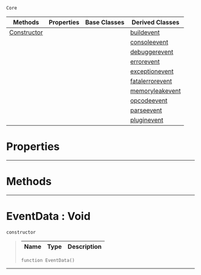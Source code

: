  `Core`

|Methods|Properties|Base Classes|Derived Classes|
|---|---|---|---|
|[ Constructor](https://github.com/PlasmaEngine/PlasmaDocs/blob/master/code_reference/lightning_base_types/eventdata.markdown#eventdata-void)| | |[buildevent](https://github.com/PlasmaEngine/PlasmaDocs/blob/master/code_reference/lightning_base_types/buildevent.markdown)|
| | | |[consoleevent](https://github.com/PlasmaEngine/PlasmaDocs/blob/master/code_reference/lightning_base_types/consoleevent.markdown)|
| | | |[debuggerevent](https://github.com/PlasmaEngine/PlasmaDocs/blob/master/code_reference/lightning_base_types/debuggerevent.markdown)|
| | | |[errorevent](https://github.com/PlasmaEngine/PlasmaDocs/blob/master/code_reference/lightning_base_types/errorevent.markdown)|
| | | |[exceptionevent](https://github.com/PlasmaEngine/PlasmaDocs/blob/master/code_reference/lightning_base_types/exceptionevent.markdown)|
| | | |[fatalerrorevent](https://github.com/PlasmaEngine/PlasmaDocs/blob/master/code_reference/lightning_base_types/fatalerrorevent.markdown)|
| | | |[memoryleakevent](https://github.com/PlasmaEngine/PlasmaDocs/blob/master/code_reference/lightning_base_types/memoryleakevent.markdown)|
| | | |[opcodeevent](https://github.com/PlasmaEngine/PlasmaDocs/blob/master/code_reference/lightning_base_types/opcodeevent.markdown)|
| | | |[parseevent](https://github.com/PlasmaEngine/PlasmaDocs/blob/master/code_reference/lightning_base_types/parseevent.markdown)|
| | | |[pluginevent](https://github.com/PlasmaEngine/PlasmaDocs/blob/master/code_reference/lightning_base_types/pluginevent.markdown)|


 #  Properties


---  
 #  Methods


---  
 #  EventData : Void

 `constructor`

> 
> |Name|Type|Description|
> |---|---|---|
> ``` lang=cpp, name=Lightning
> function EventData()
> ``` 


---  
 

 